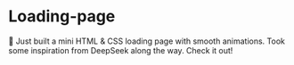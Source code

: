 # Loading-page
🚀 Just built a mini HTML &amp; CSS loading page with smooth animations.  Took some inspiration from DeepSeek along the way. Check it out!  
